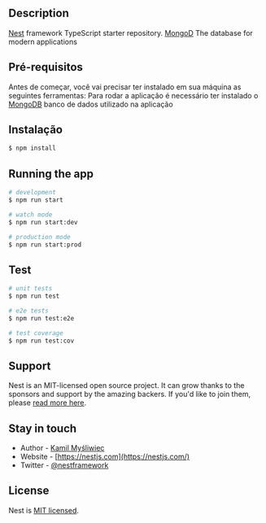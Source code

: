 ## Description

[Nest](https://github.com/nestjs/nest) framework TypeScript starter repository.
[MongoD](https://www.mongodb.com/try/download/community) The database for modern applications

## Pré-requisitos
Antes de começar, você vai precisar ter instalado em sua máquina as seguintes ferramentas: 
Para rodar a aplicação é necessário ter instalado o [MongoDB](https://www.mongodb.com/try/download/community) banco de dados utilizado na aplicação

## Instalação

```bash
$ npm install
```

## Running the app

```bash
# development
$ npm run start

# watch mode
$ npm run start:dev

# production mode
$ npm run start:prod
```

## Test

```bash
# unit tests
$ npm run test

# e2e tests
$ npm run test:e2e

# test coverage
$ npm run test:cov
```

## Support

Nest is an MIT-licensed open source project. It can grow thanks to the sponsors and support by the amazing backers. If you'd like to join them, please [read more here](https://docs.nestjs.com/support).

## Stay in touch

- Author - [Kamil Myśliwiec](https://kamilmysliwiec.com)
- Website - [https://nestjs.com](https://nestjs.com/)
- Twitter - [@nestframework](https://twitter.com/nestframework)

## License

Nest is [MIT licensed](LICENSE).
